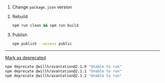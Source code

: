 
1. Change `package.json` version

2. Rebuild

    ```sh
    npm run clean && npm run build
    ```

3. Publish

    ```sh
    npm publish --access public
    ```

---

[Mark as deprecated](https://docs.npmjs.com/deprecating-and-undeprecating-packages-or-package-versions)

```sh
npm deprecate @willh/avantation@2.1.0 "Unable to run"
npm deprecate @willh/avantation@2.1.1 "Unable to run"
npm deprecate @willh/avantation@2.1.2 "Unable to run"
```
